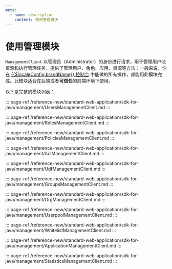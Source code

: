 ```yaml
---
meta:
  - name: description
    content: 使用管理模块
---
```


# 使用管理模块

<LastUpdated/>


`ManagementClient` 以管理员（Administrator）的身份进行请求，用于管理用户池资源和执行管理任务，提供了管理用户、角色、应用、资源等方法；一般来说，你在 [{{$localeConfig.brandName}} 控制台](https://console.authing.cn/console/userpool) 中能做的所有操作，都能用此模块完成。此模块适合在后端或者**可信任**的前端环境下使用。

以下是完整的模块列表：

::: page-ref /reference-new/standard-web-application/sdk-for-java/management/UsersManagementClient.md
:::

::: page-ref /reference-new/standard-web-application/sdk-for-java/management/RolesManagementClient.md
:::

::: page-ref /reference-new/standard-web-application/sdk-for-java/management/PoliciesManagementClient.md
:::

::: page-ref /reference-new/standard-web-application/sdk-for-java/management/AclManagementClient.md
:::

::: page-ref /reference-new/standard-web-application/sdk-for-java/management/UdfManagementClient.md
:::

::: page-ref /reference-new/standard-web-application/sdk-for-java/management/GroupsManagementClient.md
:::

::: page-ref /reference-new/standard-web-application/sdk-for-java/management/OrgManagementClient.md
:::

::: page-ref /reference-new/standard-web-application/sdk-for-java/management/UserpoolManagementClient.md
:::

::: page-ref /reference-new/standard-web-application/sdk-for-java/management/WhitelistManagementClient.md
:::

::: page-ref /reference-new/standard-web-application/sdk-for-java/management/ApplicationManagementClient.md
:::

::: page-ref /reference-new/standard-web-application/sdk-for-java/management/StatisticsManagementClient.md
:::